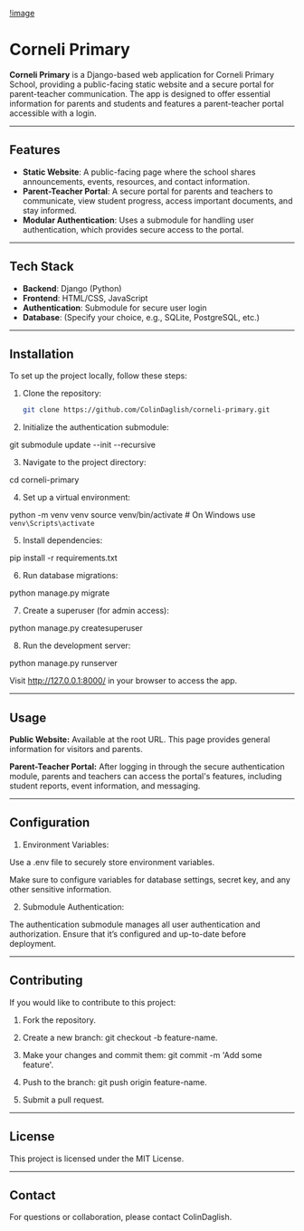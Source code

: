 [!image](/static/website/images/corneli-primary-logo.png)
# Corneli Primary

**Corneli Primary** is a Django-based web application for Corneli Primary School, providing a public-facing static website and a secure portal for parent-teacher communication. The app is designed to offer essential information for parents and students and features a parent-teacher portal accessible with a login.

---

## Features

- **Static Website**: A public-facing page where the school shares announcements, events, resources, and contact information.
- **Parent-Teacher Portal**: A secure portal for parents and teachers to communicate, view student progress, access important documents, and stay informed.
- **Modular Authentication**: Uses a submodule for handling user authentication, which provides secure access to the portal.

---

## Tech Stack

- **Backend**: Django (Python)
- **Frontend**: HTML/CSS, JavaScript
- **Authentication**: Submodule for secure user login
- **Database**: (Specify your choice, e.g., SQLite, PostgreSQL, etc.)

---

## Installation

To set up the project locally, follow these steps:

1. Clone the repository:
   ```bash
   git clone https://github.com/ColinDaglish/corneli-primary.git

2. Initialize the authentication submodule:

git submodule update --init --recursive


3. Navigate to the project directory:

cd corneli-primary


4. Set up a virtual environment:

python -m venv venv
source venv/bin/activate  # On Windows use `venv\Scripts\activate`


5. Install dependencies:

pip install -r requirements.txt


6. Run database migrations:

python manage.py migrate


7. Create a superuser (for admin access):

python manage.py createsuperuser


8. Run the development server:

python manage.py runserver

Visit http://127.0.0.1:8000/ in your browser to access the app.




---

## Usage

**Public Website:** Available at the root URL. This page provides general information for visitors and parents.

**Parent-Teacher Portal:** After logging in through the secure authentication module, parents and teachers can access the portal's features, including student reports, event information, and messaging.



---

## Configuration

1. Environment Variables:

Use a .env file to securely store environment variables.

Make sure to configure variables for database settings, secret key, and any other sensitive information.



2. Submodule Authentication:

The authentication submodule manages all user authentication and authorization. Ensure that it’s configured and up-to-date before deployment.





---

## Contributing

If you would like to contribute to this project:

1. Fork the repository.


2. Create a new branch: git checkout -b feature-name.


3. Make your changes and commit them: git commit -m 'Add some feature'.


4. Push to the branch: git push origin feature-name.


5. Submit a pull request.




---

## License

This project is licensed under the MIT License.


---

## Contact

For questions or collaboration, please contact ColinDaglish.

